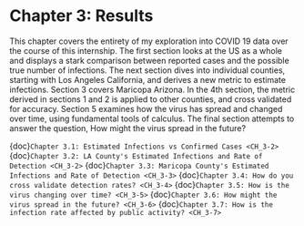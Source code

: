 Chapter 3: Results
=======================

This chapter covers the entirety of my exploration into COVID 19 data over the course of this internship. The first section looks at the US as a whole and displays a stark comparison between reported cases and the possible true number of infections. The next section dives into individual counties, starting with Los Angeles California, and derives a new metric to estimate infections. Section 3 covers Maricopa Arizona. In the 4th section, the metric derived in sections 1 and 2 is applied to other counties, and cross validated for accuracy. Section 5 examines how the virus has spread and changed over time, using fundamental tools of calculus. The final section attempts to answer the question, How might the virus spread in the future?

{doc}`Chapter 3.1: Estimated Infections vs Confirmed Cases <CH_3-2>`
{doc}`Chapter 3.2: LA County's Estimated Infections and Rate of Detection <CH_3-2>`
{doc}`Chapter 3.3: Maricopa County's Estimated Infections and Rate of Detection <CH_3-3>`
{doc}`Chapter 3.4: How do you cross validate detection rates? <CH_3-4>`
{doc}`Chapter 3.5: How is the virus changing over time? <CH_3-5>`
{doc}`Chapter 3.6: How might the virus spread in the future? <CH_3-6>`
{doc}`Chapter 3.7: How is the infection rate affected by public activity? <CH_3-7>`
